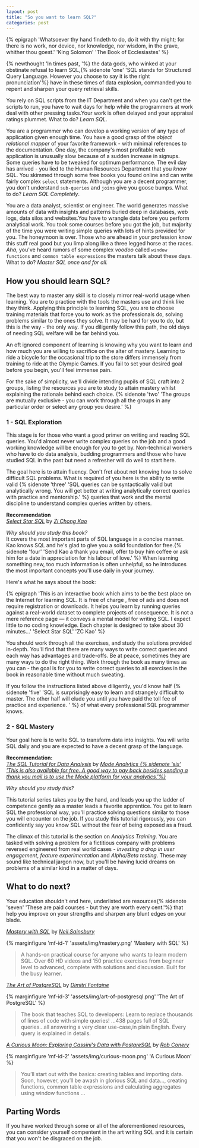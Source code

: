 ```yaml
---
layout: post
title: "So you want to learn SQL?"
categories: post
---
```


{% epigraph 'Whatsoever thy hand findeth to do, do it with thy might; for there is no work, nor device, nor knowledge, nor wisdom, in the grave, whither thou goest.' 'King Solomon' 'The Book of Ecclesiastes' %}

{%  newthought 'In times past, '%} the data gods, who winked at your obstinate refusal to learn SQL,{% sidenote 'one' 'SQL stands for Structured Query Language. However you choose to say it is the right pronunciation'%} have in these times of data explosion, commanded you to repent and sharpen your query retrieval skills. 
<!--more-->

You rely on SQL scripts from the IT Department and when you can't get the scripts to run, you have to wait days for help while the programmers at work deal with other pressing tasks.Your work is often delayed and your appraisal ratings plummet. What to do? _Learn SQL_.

You are a programmer who can develop a working version of any type of application given enough time. You have a good grasp of the *object relational mapper* of your favorite framework - with minimal references to the documentation. One day, the company's most profitable web application is unusually slow because of a sudden increase in signups. Some queries have to be tweaked for optimum performance. The evil day has arrived - you lied to the Human Resources Department that you *know* SQL. You skimmed through some free books you found online and can write fairly complex `select` statements. Although you are a decent programmer, you don't understand `sub-queries` and `joins` give you goose bumps. What to do? _Learn SQL Completely_.

You are a data analyst, scientist or engineer. The world generates massive amounts of data with insights and patterns buried deep in databases, web logs, data silos and websites.You have to wrangle data before you perform analytical work. You took some courses before you got the job, but majority of the time you were writing simple queries with lots of hints provided for you. The honeymoon is over. Those who are ahead in your profession know this stuff real good but you limp along like a three legged horse at the races. _Aha_, you've heard rumors of some complex *voodoo* called `window functions` and `common table expressions` the masters talk about these days. What to do? *Master SQL once and for all.*


## How you should learn SQL?

The best way to master any skill is to closely mirror real-world usage when learning. You are to practice with the tools the masters use and think like they think. Applying this principle to learning SQL, you are to choose training materials that force you to work as the professionals do, solving problems similar to the ones they solve. It may be hard for you to do, but this is _the_ way - the only way. If you diligently follow this path, the old days of needing SQL welfare will be far behind you.

An oft ignored component of learning is knowing why you want to learn and how much you are willing to sacrifice on the alter of mastery. Learning to ride a bicycle for the occasional trip to the store differs immensely from training to ride at the Olympic Games. If you fail to set your desired goal before you begin, you'll feel immense pain.

For the sake of simplicity, we'll divide intending pupils of SQL craft into 2 groups, listing the resources you are to study to attain mastery whilst explaining the rationale behind each choice. {% sidenote 'two' 'The groups are mutually exclusive - you can work through all the groups in any particular order or select any group you desire.' %}

###  1 - SQL Exploration
This stage is for those who want a good primer on writing and reading SQL queries. You'd almost never write complex queries on the job and a good working knowledge will be enough for you to get by. Non-technical workers who have to do data analysis, budding programmers and those who have studied SQL in the past but need a refresher will do well to start here. 

The goal here is to attain fluency. Don't fret about not knowing how to solve difficult SQL problems. What is required of you here is the ability to write valid {% sidenote 'three' 'SQL queries can be syntactically valid but analytically wrong. You will get better at writing analytically correct queries with practice and mentorship.' %} queries that work and the mental discipline to understand complex queries written by others.

**Recommendation** <br>
*[Select Star SQL](https://selectstarsql.com/)* by *[Zi Chong Kao](https://kaomorphism.com/index.html)*

_Why should you study this book?_ <br>
It covers the most important parts of SQL language in a concise manner. Kao knows SQL and he's glad to give you a solid foundation for free.{% sidenote 'four' 'Send Kao a thank you email, offer to buy him coffee or ask him for a date in appreciation for his labour of love.' %} When learning something new, too much information is often unhelpful, so he introduces the most important concepts you'll use daily in your journey. 

Here's what he says about the book:

{% epigraph 'This is an interactive book which aims to be the best place on the Internet for learning SQL. It is free of charge , free of ads and does not require registration or downloads. It helps you learn by running queries against a real-world dataset to complete projects of  consequence. It is not a mere reference page — it conveys a mental model for writing SQL. I expect little to no coding knowledge. Each chapter is designed to take about 30 minutes...' 'Select Star SQL' 'ZC Kao' %} 

You should work through all the exercises, and study the solutions provided in-depth. You'll find that there are many ways to write correct queries and each way has advantages and trade-offs. Be at peace, sometimes they are many ways to do the right thing. Work through the book as many times as you can - the goal is for you to write correct queries to all exercises in the book in reasonable time without much sweating.

If you follow the instructions listed above diligently, you'd know half {% sidenote 'five' 'SQL is surprisingly easy to learn and strangely difficult to master. The other half will elude you until you have paid the toll fee of practice and experience. ' %} of what every professional SQL programmer knows.

### 2 - SQL Mastery
Your goal here is to write SQL to transform data into insights. You will write SQL daily and you are expected to have a decent grasp of the language.

**Recommendation:** <br>
*[The SQL Tutorial for Data Analysis](https://mode.com/sql-tutorial/)* by *[Mode Analytics {% sidenote 'six' 'This is also available for free. A good way to pay back besides sending a thank you mail is to use the Mode platform for your analytics.'%}](https://mode.com/about-us/)*

_Why should you study this?_ <br>

This tutorial series takes you by the hand, and leads you up the ladder of competence gently as a master leads a favorite apprentice. You get to learn SQL the professional way, you'll practice solving questions similar to those you will encounter on the job. If you study this tutorial rigorously, you can confidently say you know SQL without the fear of being exposed as a fraud.

The climax of this tutorial is the section on _Analytics Training_. You are tasked with solving a problem for a fictitious company with problems reversed engineered from real world cases - _investing a drop in user engagement_, _feature experimentation_ and _Alpha/Beta testing_.
These may sound like technical jargon now, but you'll be having lucid dreams on problems of a similar kind in a matter of days.

## What to do next?

Your education shouldn't end here, underlisted are resources{% sidenote 'seven' 'These are paid courses - but they are worth every cent.'%} that help you improve on your strengths and sharpen any blunt edges on your blade.

*[Mastery with SQL](https://www.masterywithsql.com/)* by *[Neil Sainsbury](https://www.neilwithdata.com/about)*

{% marginfigure 'mf-id-1' 'assets/img/mastery.png'  'Mastery with SQL' %}


>A hands-on practical course for anyone who wants to learn modern SQL. Over 60 HD videos and 150 practice exercises from beginner level to advanced, complete with solutions and discussion. Built for the busy learner.

*[The Art of PostgreSQL](https://theartofpostgresql.com/)* by *[Dimitri Fontaine ](https://twitter.com/tapoueh)*

{% marginfigure 'mf-id-3' 'assets/img/art-of-postgresql.png' 'The Art of PostgreSQL' %}

>The book that teaches SQL to developers: Learn to replace thousands of lines of code with simple queries! ...438 pages full of SQL queries...all answering a very clear use-case,in plain English. Every query is explained in details.


*[A Curious Moon: Exploring Cassini's Data with PostgreSQL](https://bigmachine.io/products/a-curious-moon/)* by *[Rob Conery](https://twitter.com/robconery)*

{% marginfigure 'mf-id-2' 'assets/img/curious-moon.png' 'A Curious Moon' %}

>You’ll start out with the basics: creating tables and importing data. Soon, however, you’ll be awash in glorious SQL and data..., creating functions, common table expressions and calculating aggregates using window functions ...


## Parting Words
If you have worked through some or all of the aforementioned resources, you can consider yourself compentent in the art writing SQL and it is certain that you won't be disgraced on the job.
